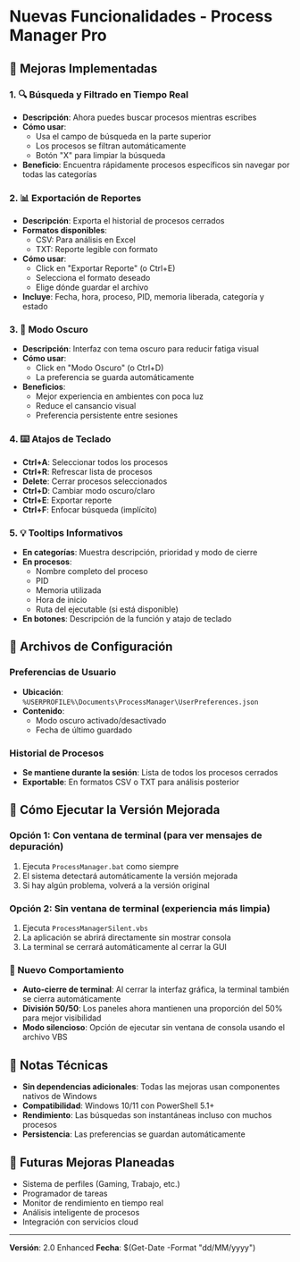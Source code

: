 # Nuevas Funcionalidades - Process Manager Pro

## 🎉 Mejoras Implementadas

### 1. 🔍 **Búsqueda y Filtrado en Tiempo Real**
- **Descripción**: Ahora puedes buscar procesos mientras escribes
- **Cómo usar**: 
  - Usa el campo de búsqueda en la parte superior
  - Los procesos se filtran automáticamente
  - Botón "X" para limpiar la búsqueda
- **Beneficio**: Encuentra rápidamente procesos específicos sin navegar por todas las categorías

### 2. 📊 **Exportación de Reportes**
- **Descripción**: Exporta el historial de procesos cerrados
- **Formatos disponibles**:
  - CSV: Para análisis en Excel
  - TXT: Reporte legible con formato
- **Cómo usar**: 
  - Click en "Exportar Reporte" (o Ctrl+E)
  - Selecciona el formato deseado
  - Elige dónde guardar el archivo
- **Incluye**: Fecha, hora, proceso, PID, memoria liberada, categoría y estado

### 3. 🌙 **Modo Oscuro**
- **Descripción**: Interfaz con tema oscuro para reducir fatiga visual
- **Cómo usar**: 
  - Click en "Modo Oscuro" (o Ctrl+D)
  - La preferencia se guarda automáticamente
- **Beneficios**: 
  - Mejor experiencia en ambientes con poca luz
  - Reduce el cansancio visual
  - Preferencia persistente entre sesiones

### 4. ⌨️ **Atajos de Teclado**
- **Ctrl+A**: Seleccionar todos los procesos
- **Ctrl+R**: Refrescar lista de procesos
- **Delete**: Cerrar procesos seleccionados
- **Ctrl+D**: Cambiar modo oscuro/claro
- **Ctrl+E**: Exportar reporte
- **Ctrl+F**: Enfocar búsqueda (implícito)

### 5. 💡 **Tooltips Informativos**
- **En categorías**: Muestra descripción, prioridad y modo de cierre
- **En procesos**: 
  - Nombre completo del proceso
  - PID
  - Memoria utilizada
  - Hora de inicio
  - Ruta del ejecutable (si está disponible)
- **En botones**: Descripción de la función y atajo de teclado

## 📁 Archivos de Configuración

### Preferencias de Usuario
- **Ubicación**: `%USERPROFILE%\Documents\ProcessManager\UserPreferences.json`
- **Contenido**: 
  - Modo oscuro activado/desactivado
  - Fecha de último guardado

### Historial de Procesos
- **Se mantiene durante la sesión**: Lista de todos los procesos cerrados
- **Exportable**: En formatos CSV o TXT para análisis posterior

## 🚀 Cómo Ejecutar la Versión Mejorada

### Opción 1: Con ventana de terminal (para ver mensajes de depuración)
1. Ejecuta `ProcessManager.bat` como siempre
2. El sistema detectará automáticamente la versión mejorada
3. Si hay algún problema, volverá a la versión original

### Opción 2: Sin ventana de terminal (experiencia más limpia)
1. Ejecuta `ProcessManagerSilent.vbs`
2. La aplicación se abrirá directamente sin mostrar consola
3. La terminal se cerrará automáticamente al cerrar la GUI

### 📌 Nuevo Comportamiento
- **Auto-cierre de terminal**: Al cerrar la interfaz gráfica, la terminal también se cierra automáticamente
- **División 50/50**: Los paneles ahora mantienen una proporción del 50% para mejor visibilidad
- **Modo silencioso**: Opción de ejecutar sin ventana de consola usando el archivo VBS

## 📝 Notas Técnicas

- **Sin dependencias adicionales**: Todas las mejoras usan componentes nativos de Windows
- **Compatibilidad**: Windows 10/11 con PowerShell 5.1+
- **Rendimiento**: Las búsquedas son instantáneas incluso con muchos procesos
- **Persistencia**: Las preferencias se guardan automáticamente

## 🔮 Futuras Mejoras Planeadas

- Sistema de perfiles (Gaming, Trabajo, etc.)
- Programador de tareas
- Monitor de rendimiento en tiempo real
- Análisis inteligente de procesos
- Integración con servicios cloud

---

**Versión**: 2.0 Enhanced
**Fecha**: $(Get-Date -Format "dd/MM/yyyy")